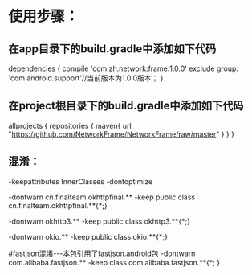 使用步骤：
==========

在app目录下的build.gradle中添加如下代码
----

dependencies {
   compile 'com.zh.network:frame:1.0.0' exclude group: 'com.android.support'//当前版本为1.0.0版本；
}


在project根目录下的build.gradle中添加如下代码
---

allprojects {
    repositories {
        maven{
            url "https://github.com/NetworkFrame/NetworkFrame/raw/master"
        }
    }
}


混淆：
----
 -keepattributes InnerClasses
 -dontoptimize
 
 -dontwarn cn.finalteam.okhttpfinal.**
 -keep public class cn.finalteam.okhttpfinal.**{*;}

 -dontwarn okhttp3.**
 -keep public class okhttp3.**{*;}

 -dontwarn okio.**
 -keep public class okio.**{*;}

 #fastjson混淆---本包引用了fastjson.android包
 -dontwarn com.alibaba.fastjson.**
 -keep class com.alibaba.fastjson.**{*; }



